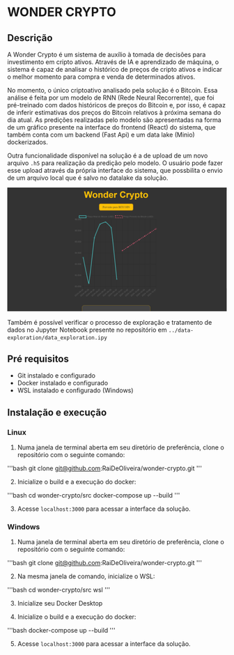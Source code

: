 # WONDER CRYPTO

## Descrição

A Wonder Crypto é um sistema de auxílio à tomada de decisões para investimento em cripto ativos. Através de IA e aprendizado de máquina, o sistema é capaz de analisar o histórico de preços de cripto ativos e indicar o melhor momento para compra e venda de determinados ativos.

No momento, o único criptoativo analisado pela solução é o Bitcoin. Essa análise é feita por um modelo de RNN (Rede Neural Recorrente), que foi pré-treinado com dados históricos de preços do Bitcoin e, por isso, é capaz de inferir estimativas dos preços do Bitcoin relativos à próxima semana do dia atual. As predições realizadas pelo modelo são apresentadas na forma de um gráfico presente na interface do frontend (React) do sistema, que também conta com um backend (Fast Api) e um data lake (Minio) dockerizados.

Outra funcionalidade disponível na solução é a de upload de um novo arquivo ``.h5`` para realização da predição pelo modelo. O usuário pode fazer esse upload através da própria interface do sistema, que possbilita o envio de um arquivo local que é salvo no datalake da solução.

![Preview frontend](./assets/frontend.png)

Também é possível verificar o processo de exploração e tratamento de dados no Jupyter Notebook presente no repositório em `../data-exploration/data_exploration.ipy`

## Pré requisitos

- Git instalado e configurado
- Docker instalado e configurado
- WSL instalado e configurado (Windows)

## Instalação e execução

### Linux

1. Numa janela de terminal aberta em seu diretório de preferência, clone o repositório com o seguinte comando:

'''bash
git clone git@github.com:RaiDeOliveira/wonder-crypto.git
'''

2. Inicialize o build e a execução do docker:

'''bash
cd wonder-crypto/src
docker-compose up --build
'''

3. Acesse `localhost:3000` para acessar a interface da solução.


### Windows

1. Numa janela de terminal aberta em seu diretório de preferência, clone o repositório com o seguinte comando:

'''bash
git clone git@github.com:RaiDeOliveira/wonder-crypto.git
'''

2. Na mesma janela de comando, inicialize o WSL:

'''bash
cd wonder-crypto/src
wsl
'''

3. Inicialize seu Docker Desktop

4. Inicialize o build e a execução do docker:

'''bash
docker-compose up --build
'''

5. Acesse `localhost:3000` para acessar a interface da solução.